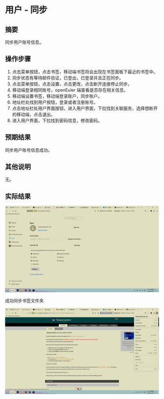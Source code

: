 # 用户 - 同步

## 摘要

同步用户账号信息。

## 操作步骤

1. 点击菜单按钮，点击书签，移动端书签将会出现在书签面板下最近的书签中。
2. 同步状态有等待邮件验证，已登出，已登录并且正在同步。
3. 点击菜单按钮，点击设置，点击更改，点击断开连接停止同步。
4. 移动端登录相同账号，openEuler 端查看是否存在相关信息。
5. 移动端设置书签，移动端登录账户，同步账户。
6. 地址栏处找到用户按钮，登录或者注册账号。
7. 点击地址栏处用户界面按钮，进入用户界面，下拉找到关联服务，选择想断开的移动端，点击退出。
8. 进入用户界面，下拉找到密码信息，修改密码。

## 预期结果

同步用户账号信息成功。

## 其他说明

无。

## 实际结果

![alt text](image-114.png)

成功同步书签文件夹

![alt text](image-113.png)
